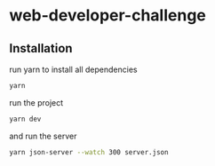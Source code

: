 # web-developer-challenge

## Installation

run yarn to install all dependencies

```bash
yarn
```

run the project

```bash
yarn dev
```

and run the server

```bash
yarn json-server --watch 300 server.json
```

